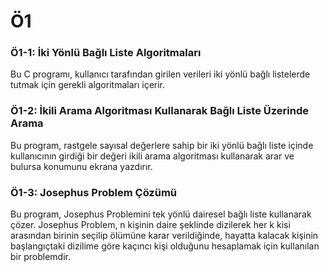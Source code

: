 
# Ö1

<h3>Ö1-1: İki Yönlü Bağlı Liste Algoritmaları </h3>
Bu C programı, kullanıcı tarafından girilen verileri iki yönlü bağlı listelerde tutmak için gerekli algoritmaları içerir. </br>

<h3>Ö1-2: İkili Arama Algoritması Kullanarak Bağlı Liste Üzerinde Arama</h3>

Bu program, rastgele sayısal değerlere sahip bir iki yönlü bağlı liste içinde kullanıcının girdiği bir değeri ikili arama algoritması kullanarak arar ve bulursa konumunu ekrana yazdırır.</br>


<h3>Ö1-3: Josephus Problem Çözümü</h3>
Bu program, Josephus Problemini tek yönlü dairesel bağlı liste kullanarak çözer. Josephus Problem, n kişinin daire şeklinde dizilerek her k kisi arasından birinin seçilip ölümüne karar verildiğinde, hayatta kalacak kişinin başlangıçtaki dizilime göre kaçıncı kişi olduğunu hesaplamak için kullanılan bir problemdir.</br>


